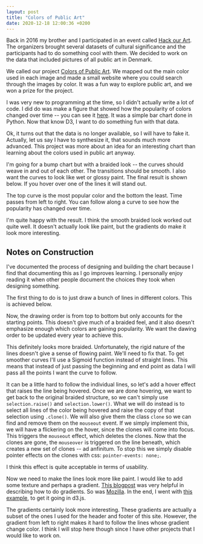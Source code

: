 ```yaml
---
layout: post
title: "Colors of Public Art"
date: 2020-12-18 12:00:36 +0200
---
```


Back in 2016 my brother and I participated in an event called [Hack our Art](https://www.facebook.com/events/186114941758670/). The organizers brought several datasets of cultural significance and the participants had to do something cool with them. We decided to work on the data that included pictures of all public art in Denmark.

<head>
    <!-- Load the sankey.js function -->
    <script src="https://cdn.jsdelivr.net/gh/holtzy/D3-graph-gallery@master/LIB/sankey.js"></script>
</head>

We called our project [Colors of Public Art](https://github.com/mads-hartmann/colors-of-public-art). We mapped out the main color used in each image and made a small website where you could search through the images by color. It was a fun way to explore public art, and we won a prize for the project.

I was very new to programming at the time, so I didn't actually write a lot of code. I did do was make a figure that showed how the popularity of colors changed over time -- you can see it [here](https://github.com/mads-hartmann/colors-of-public-art/blob/master/static/assets/chart.png). It was a simple bar chart done in Python. Now that know D3, I want to do something fun with that data.

Ok, it turns out that the data is no longer available, so I will have to fake it. Actually, let us say I have to synthesize it, that sounds much more advanced. This project was more about an idea for an interesting chart than learning about the colors used in public art anyway.

I'm going for a bump chart but with a braided look -- the curves should weave in and out of each other. The transitions should be smooth. I also want the curves to look like wet or glossy paint. The final result is shown below. If you hover over one of the lines it will stand out.

<div id="publicArtSmoothBraidHoverGradientTease">
</div>

The top curve is the most popular color and the bottom the least. Time passes from left to right. You can follow along a curve to see how the popularity has changed over time.  

I'm quite happy with the result. I think the smooth braided look worked out quite well. It doesn't actually look like paint, but the gradients do make it look more interesting.

## Notes on Construction
I've documented the process of designing and building the chart because I find that documenting this as I go improves learning. I personally enjoy reading it when other people document the choices they took when designing something.

The first thing to do is to just draw a bunch of lines in different colors. This is achieved below.
<div id="publicArt">
</div>

Now, the drawing order is from top to bottom but only accounts for the starting points. This doesn't give much of a braided feel, and it also doesn't emphasize enough which colors are gaining popularity. We want the dawing order to be updated every year to achieve this.

<div id="publicArtBraid">
</div>

This definitely looks more braided. Unfortunately, the rigid nature of the lines doesn't give a sense of flowing paint. We'll need to fix that. To get smoother curves I'll use a Sigmoid function instead of straight lines. This means that instead of just passing the beginning and end point as data I will pass all the points I want the curve to follow.

<div id="publicArtSmoothBraid">
</div>

It can be a little hard to follow the individual lines, so let's add a hover effect that raises the line being hovered. Once we are done hovering, we want to get back to the original braided structure, so we can't simply use `selection.raise()` and `selection.lower()`. What we will do instead is to select all lines of the color being hovered and raise the copy of that selection using `.clone()`. We will also give them the class `clone` so we can find and remove them on the `mouseout` event. If we simply implement this, we will have a flickering on the hover, since the clones will come into focus. This triggers the `mouseout` effect, which deletes the clones. Now that the clones are gone, the `mouseover` is triggered on the line beneath, which creates a new set of clones -- ad anfinitum. To stop this we simply disable pointer effects on the clones with css: `pointer-events: none;`.

<div id="publicArtSmoothBraidHover">
</div>

I think this effect is quite acceptable in terms of usability.

Now we need to make the lines look more like paint. I would like to add some texture and perhaps a gradient. [This blogpost](https://vanseodesign.com/web-design/svg-linear-gradients/) was very helpful in describing how to do gradients. So was [Mozilla](https://developer.mozilla.org/en-US/docs/Web/SVG/Tutorial/Gradients). In the end, I went with [this example](https://bl.ocks.org/mbostock/6059532), to get it going in d3.js.

<div id="publicArtSmoothBraidHoverGradient">
</div>

The gradients certainly look more interesting. These gradients are actually a subset of the ones I used for the header and footer of this site. However, the gradient from left to right makes it hard to follow the lines whose gradient change color. I think I will stop here though since I have other projects that I would like to work on.

<link rel="stylesheet" href="/css/colors-public-art.css">
<script type='text/javascript'  src='/js/colors-of-public-art/colors-public-art-bump.js'></script>
<script type='text/javascript'  src='/js/colors-of-public-art/colors-public-art-bump-braid.js'></script>
<script type='text/javascript'  src='/js/colors-of-public-art/colors-public-art-bump-smooth-braid.js'></script>
<script type='text/javascript'  src='/js/colors-of-public-art/colors-public-art-bump-smooth-braid-hover.js'></script>
<script type='text/javascript'  src='/js/colors-of-public-art/colors-public-art-bump-smooth-braid-hover-gradient.js'></script>